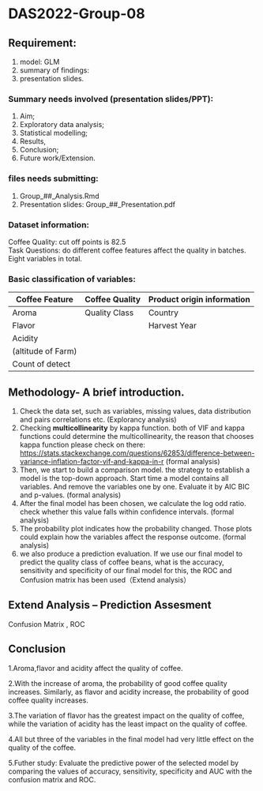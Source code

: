 # DAS2022-Group-08

## Requirement: 
1. model: GLM 
2. summary of findings:
3. presentation slides. 

### Summary needs involved (presentation slides/PPT):
1. Aim; 
2. Exploratory data analysis; 
3. Statistical modelling; 
4. Results,
5. Conclusion;
6. Future work/Extension.

### files needs submitting: 
1. Group_##_Analysis.Rmd
2. Presentation slides: Group_##_Presentation.pdf


### Dataset information: 
Coffee Quality: cut off points is 82.5   
Task Questions: do different coffee features affect the quality in batches.  
Eight variables in total. 



 

### Basic classification of variables:   
 
Coffee Feature      | Coffee Quality  | Product origin information |   
--------------------|-----------------|----------------------------|  
Aroma               | Quality Class   |    Country                 |   
Flavor              |                 |  Harvest Year              | 
Acidity             |                 |                            | 
(altitude of Farm)  |                 |                            |  
Count of detect     |                 |                            |


## Methodology- A brief introduction. 
1. Check the data set, such as variables, missing values, data distribution and pairs correlations etc. (Explorancy analysis)
2. Checking **multicollinearity** by kappa function. both of VIF and kappa functions could determine the multicollinearity, the reason that chooses kappa function please check on there: https://stats.stackexchange.com/questions/62853/difference-between-variance-inflation-factor-vif-and-kappa-in-r (formal analysis)
3. Then, we start to build a comparison model. the strategy to establish a model is the top-down approach. Start time a model contains all variables. And remove the variables one by one. Evaluate it by AIC BIC and p-values. (formal analysis)
4. After the final model has been chosen, we calculate the log odd ratio. check whether this value falls within confidence intervals. (formal analysis)
5. The probability plot indicates how the probability changed. Those plots could explain how the variables affect the response outcome. (formal analysis) 
7. we also produce a prediction evaluation. If we use our final model to predict the quality class of coffee beans, what is the accuracy, sensitivity and specificity of our final model for this, the ROC and Confusion matrix has been used（Extend analysis）

## Extend Analysis – Prediction Assesment
Confusion Matrix , ROC

## Conclusion
1.Aroma,flavor and acidity affect the quality of coffee. 

2.With the increase of aroma, the probability of good coffee quality increases. Similarly, as flavor and acidity increase, the probability of good coffee quality increases. 

3.The variation of flavor has the greatest impact on the quality of coffee, while the variation of acidity has the least impact on the quality of coffee.

4.All but three of the variables in the final model had very little effect on the quality of the coffee.

5.Futher study: Evaluate the predictive power of the selected model by comparing the values of accuracy, sensitivity, specificity and AUC with the confusion matrix and ROC.






